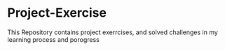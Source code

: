 # Project-Exercise
This Repository contains project exerrcises, and solved challenges in my learning process and porogress
